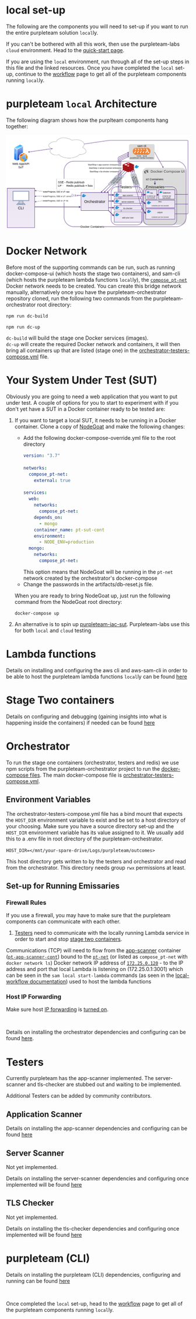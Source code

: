 # local set-up

The following are the components you will need to set-up if you want to run the entire purpleteam solution `local`ly.

If you can't be bothered with all this work, then use the purpleteam-labs `cloud` environment. Head to the [quick-start page](https://github.com/purpleteam-labs/purpleteam-doc/blob/main/quick-start.md).

If you are using the `local` environment, run through all of the set-up steps in this file and the linked resources. Once you have completed the `local` set-up, continue to the [workflow](https://github.com/purpleteam-labs/purpleteam-doc/blob/main/local/local-workflow.md) page to get all of the purpleteam components running `local`ly.

# purpleteam `local` Architecture

The following diagram shows how the purplteam components hang together:

![purpleteam local architecture](../assets/img/purpleteam_local_2021-01-min.png)

# Docker Network

Before most of the supporting commands can be run, such as running docker-compose-ui (which hosts the stage two containers), and sam-cli (which hosts the purpleteam lambda functions `local`ly), the [`compose_pt-net`](https://github.com/purpleteam-labs/purpleteam-orchestrator/blob/b4502fe50cfe151edb70ef1be376a70c58a78729/compose/orchestrator-testers-compose.yml#L4) Docker network needs to be created.
You can create this bridge network manually, alternatively once you have the purpleteam-orchestrator repository cloned, run the following two commands from the purpleteam-orchestrator root directory:

```
npm run dc-build
```
```
npm run dc-up
```

`dc-build` will build the stage one Docker services (images).  
`dc-up` will create the required Docker network and containers, it will then bring all containers up that are listed (stage one) in the [orchestrator-testers-compose.yml](https://github.com/purpleteam-labs/purpleteam-orchestrator/blob/b4502fe50cfe151edb70ef1be376a70c58a78729/compose/orchestrator-testers-compose.yml) file.

# Your System Under Test (SUT)

Obviously you are going to need a web application that you want to put under test. A couple of options for you to start to experiment with if you don't yet have a SUT in a Docker container ready to be tested are:

1. If you want to target a local SUT, it needs to be running in a Docker container. Clone a copy of [NodeGoat](https://github.com/OWASP/NodeGoat) and make the following changes:  
   * Add the following docker-compose-override.yml file to the root directory  
     ```yaml
     version: "3.7"
     
     networks:
       compose_pt-net:
         external: true
     
     services:
       web:
         networks:
           compose_pt-net:
         depends_on:
           - mongo
         container_name: pt-sut-cont
         environment:
           - NODE_ENV=production
       mongo:
         networks:
           compose_pt-net:
     ```
        This option means that NodeGoat will be running in the `pt-net` network created by the orchestrator's docker-compose
   * Change the passwords in the artifacts/db-reset.js file.  
   
   When you are ready to bring NodeGoat up, just run the following command from the NodeGoat root directory:  
     ```shell
     docker-compose up
     ```
2. An alternative is to spin up [purpleteam-iac-sut](https://github.com/purpleteam-labs/purpleteam-iac-sut). Purpleteam-labs use this for both `local` and `cloud` testing

# Lambda functions

Details on installing and configuring the aws cli and aws-sam-cli in order to be able to host the purpleteam lambda functions `local`ly can be found [here](https://github.com/purpleteam-labs/purpleteam-lambda)

# Stage Two containers

Details on configuring and debugging (gaining insights into what is happening inside the containers) if needed can be found [here](https://github.com/purpleteam-labs/purpleteam-s2-containers)

# Orchestrator

To run the stage one containers (orchestrator, testers and redis) we use npm scripts from the purpleteam-orchestrator project to run the [docker-compose files](https://github.com/purpleteam-labs/purpleteam-orchestrator/tree/main/compose).
The main docker-compose file is [orchestrator-testers-compose.yml](https://github.com/purpleteam-labs/purpleteam-orchestrator/blob/b4502fe50cfe151edb70ef1be376a70c58a78729/compose/orchestrator-testers-compose.yml).

## Environment Variables

The orchestrator-testers-compose.yml file has a bind mount that expects the `HOST_DIR` environment variable to exist and be set to a host directory of your choosing.
Make sure you have a source directory set-up and the `HOST_DIR` environment variable has its  value assigned to it.
We usually add this to a .env file in root directory of the purpleteam-orchestrator.

`HOST_DIR=</mnt/your-spare-drive/Logs/purpleteam/outcomes>`

This host directory gets written to by the testers and orchestrator and read from the orchestrator. This directory needs group `rwx` permissions at least.

## Set-up for Running Emissaries

### Firewall Rules

If you use a firewall, you may have to make sure that the purpleteam components can communicate with each other.

1. [Testers](https://github.com/purpleteam-labs/purpleteam-doc/blob/main/definitions.md) need to communicate with the locally running Lambda service in order to start and stop [stage two containers](https://github.com/purpleteam-labs/purpleteam-s2-containers).  

  Communications (TCP) will need to flow from the [app-scanner](https://github.com/purpleteam-labs/purpleteam-app-scanner) container ([`pt-app-scanner-cont`](https://github.com/purpleteam-labs/purpleteam-orchestrator/blob/4324d85e13ffa637b6da75079e08a3c6595f619d/compose/orchestrator-testers-compose.yml#L40)) bound to the [`pt-net`](https://github.com/purpleteam-labs/purpleteam-orchestrator/blob/4324d85e13ffa637b6da75079e08a3c6595f619d/compose/orchestrator-testers-compose.yml#L4) (or listed as `compose_pt-net` with `docker network ls`) Docker network IP address of [`172.25.0.120`](https://github.com/purpleteam-labs/purpleteam-orchestrator/blob/4324d85e13ffa637b6da75079e08a3c6595f619d/compose/orchestrator-testers-compose.yml#L22) - to the IP address and port that local Lambda is listening on (172.25.0.1:3001) which can be seen in the `sam local start-lambda` commands (as seen in the [local-workflow documentation](https://github.com/purpleteam-labs/purpleteam-doc/blob/e761c374d43f94496983b5c7dc4d6d4c69b61f58/local/local-workflow.md)) used to host the lambda functions

### Host IP Forwarding

Make sure host [IP forwarding](https://www.dedoimedo.com/computers/docker-networking.html#mozTocId387645) is [turned on](https://linuxconfig.org/how-to-turn-on-off-ip-forwarding-in-linux).

<br>

Details on installing the orchestrator dependencies and configuring can be found  [here](https://github.com/purpleteam-labs/purpleteam-orchestrator).

# Testers

Currently purpleteam has the app-scanner implemented. The server-scanner and tls-checker are stubbed out and waiting to be implemented.

Additional Testers can be added by community contributors.

## Application Scanner

Details on installing the app-scanner dependencies and configuring can be found [here](https://github.com/purpleteam-labs/purpleteam-app-scanner)

## Server Scanner

Not yet implemented.

Details on installing the server-scanner dependencies and configuring once implemented will be found [here](https://github.com/purpleteam-labs/purpleteam-server-scanner)

## TLS Checker

Not yet implemented.

Details on installing the tls-checker dependencies and configuring once implemented will be found  [here](https://github.com/purpleteam-labs/purpleteam-tls-checker)

# purpleteam (CLI)

Details on installing the purpleteam (CLI) dependencies, configuring and running can be found [here](https://github.com/purpleteam-labs/purpleteam)

<br>

Once completed the `local` set-up, head to the [workflow](https://github.com/purpleteam-labs/purpleteam-doc/blob/main/local/local-workflow.md) page to get all of the purpleteam components running `local`ly.
